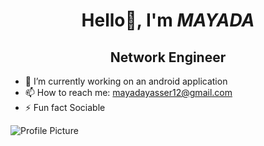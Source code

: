 # <div align="center">Hello👋, I'm ***MAYADA***</div>
 
## <div align="center">Network Engineer</div>

- 🔭 I’m currently working on an android application
- 📫 How to reach me: mayadayasser12@gmail.com
- ⚡ Fun fact Sociable
<!--
**mayadayasserr/mayadayasserr** is a ✨ _special_ ✨ repository because its `README.md` (this file) appears on your GitHub profile.
Here are some ideas to get you started:
-->
![Profile Picture](https://pngtree.com/so/developer)
